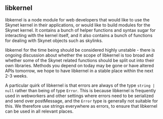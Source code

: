 ## libkernel

libkernel is a node module for web developers that would like to use the Skynet
kernel in their applications, or would like to build modules for the Skynet
kernel. It contains a bunch of helper functions and syntax sugar for
interacting with the kernel itself, and it also contains a bunch of functions
for dealing with Skynet objects such as skylinks.

libkernel for the time being should be considered highly unstable - there is
ongoing discussion about whether the scope of libkernel is too broad and
whether some of the Skynet related functions should be split out into their own
libraries. Methods you depend on today may be gone or have altered APIs
tomorrow, we hope to have libkernel in a stable place within the next 2-3
weeks.

A particular quirk of libkernel is that errors are always of the type `string | null` rather than being of type `Error`. This is because libkernel is
frequently used in webworkers and other settings where errors need to be
serialized and send over postMessage, and the `Error` type is generally not
suitable for this. We therefore use strings everywhere as errors, to ensure
that libkernel can be used in all relevant places.
